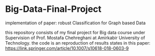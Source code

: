 # Big-Data-Final-Project
implementation of paper: robust Classification for Graph based Data

this repository consists of my final project for Big data course under Supervision of Prof. Mostafa Chehreghani at Amirkabir University of Technology.
the code is an reproduction of results states in this paper: https://link.springer.com/article/10.1007/s10618-018-0603-9 


